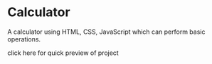 # Calculator
A calculator using HTML, CSS, JavaScript which can perform basic operations.

 click here for quick preview of project
